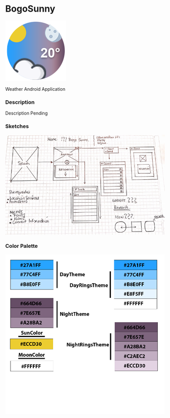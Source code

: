# BogoSunny

 ![Icon of the application](bogo_sunny_icon_02.PNG)

Weather Android Application

### Description

Description Pending 

### Sketches

 ![First Sketch of the Application](first_sketch.PNG)

### Color Palette

 ![Color Palette](color_palette.png)
